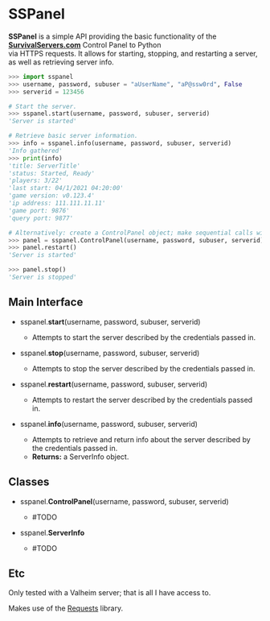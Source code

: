 # SSPanel

**SSPanel** is a simple API providing the basic functionality of the **[SurvivalServers.com](https://www.survivalservers.com/)** Control Panel to Python  
via HTTPS requests. It allows for starting, stopping, and restarting a server, as well as retrieving server info.  

```python
>>> import sspanel
>>> username, password, subuser = "aUserName", "aP@ssw0rd", False
>>> serverid = 123456

# Start the server. 
>>> sspanel.start(username, password, subuser, serverid)
'Server is started'

# Retrieve basic server information.
>>> info = sspanel.info(username, password, subuser, serverid)
'Info gathered'
>>> print(info)
'title: ServerTitle'
'status: Started, Ready'
'players: 3/22'
'last start: 04/1/2021 04:20:00'
'game version: v0.123.4'
'ip address: 111.111.11.11'
'game port: 9876'
'query port: 9877'

# Alternatively: create a ControlPanel object; make sequential calls with the same server. 
>>> panel = sspanel.ControlPanel(username, password, subuser, serverid)
>>> panel.restart()
'Server is started'

>>> panel.stop()
'Server is stopped'

```

## Main Interface

- sspanel.**start**(username, password, subuser, serverid)  
    - Attempts to start the server described by the credentials passed in.

- sspanel.**stop**(username, password, subuser, serverid)  
    - Attempts to stop the server described by the credentials passed in.

- sspanel.**restart**(username, password, subuser, serverid)  
    - Attempts to restart the server described by the credentials passed in.

- sspanel.**info**(username, password, subuser, serverid)  
    - Attempts to retrieve and return info about the server described by the credentials passed in.
    - **Returns:** a ServerInfo object.

## Classes

- sspanel.**ControlPanel**(username, password, subuser, serverid)  
    - #TODO

- sspanel.**ServerInfo**  
    - #TODO

## Etc

Only tested with a Valheim server; that is all I have access to. 

Makes use of the [Requests](https://github.com/psf/requests) library.
